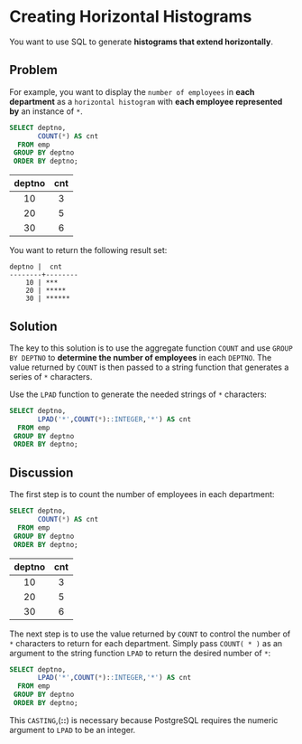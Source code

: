 # Creating Horizontal Histograms

You want to use SQL to generate **histograms that extend horizontally**.

## Problem

For example, you want to display the `number of employees` in **each department** as a `horizontal histogram` with **each employee represented by** an instance of `*`.

```SQL
SELECT deptno,
       COUNT(*) AS cnt
  FROM emp
 GROUP BY deptno
 ORDER BY deptno;
```

|deptno | cnt|
|:-----:|:--:|
|    10 |   3|
|    20 |   5|
|    30 |   6|

You want to return the following result set:

```console
deptno |  cnt
--------+--------
    10 | ***
    20 | *****
    30 | ******
```


## Solution

The key to this solution is to use the aggregate function `COUNT` and use `GROUP BY DEPTNO` to **determine the number of employees** in each `DEPTNO`. The value returned by `COUNT` is then passed to a string function that generates a series of `*` characters.

Use the `LPAD` function to generate the needed strings of `*` characters:

```SQL
SELECT deptno,
       LPAD('*',COUNT(*)::INTEGER,'*') AS cnt
  FROM emp
 GROUP BY deptno
 ORDER BY deptno;
```

## Discussion

The first step is to count the number of employees in each department:

```SQL
SELECT deptno,
       COUNT(*) AS cnt
  FROM emp
 GROUP BY deptno
 ORDER BY deptno;
```

|deptno | cnt|
|:-----:|:--:|
|    10 |   3|
|    20 |   5|
|    30 |   6|

The next step is to use the value returned by `COUNT` to control the number of `*` characters to return for each department. Simply pass `COUNT( * )` as an argument to the string function `LPAD` to return the desired number of `*`:

```SQL
SELECT deptno,
       LPAD('*',COUNT(*)::INTEGER,'*') AS cnt
  FROM emp
 GROUP BY deptno
 ORDER BY deptno;
```

This `CASTING`,(**::**) is necessary because PostgreSQL requires the numeric argument to `LPAD` to be an integer.
